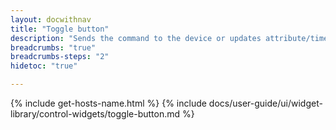 ```yaml
---
layout: docwithnav
title: "Toggle button"
description: "Sends the command to the device or updates attribute/time series when the user toggles the button. Widget settings will enable you to configure behavior how to fetch the initial state and what to trigger when button checked/unchecked states."
breadcrumbs: "true"
breadcrumbs-steps: "2"
hidetoc: "true"

---
```

{% include get-hosts-name.html %}
{% include docs/user-guide/ui/widget-library/control-widgets/toggle-button.md %}
